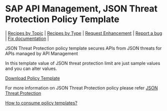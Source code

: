 # SAP API Management, JSON Threat Protection Policy Template

\| [Recipes by Topic](../../../api-recipes-by-usecase.md) \| [Recipes by Type](../../../api-recipes-by-type.md) \| [Request Enhancement](https://github.com/SAP-samples/apibusinesshub-api-recipes/issues/new?assignees=&labels=Recipe%20Fix,enhancement&template=recipe-request.md&title=Improve%20json-threat-protection-policy-template ) \| [Report a bug](https://github.com/SAP-samples/apibusinesshub-api-recipes/issues/new?assignees=&labels=Recipe%20Fix,bug&template=bug_report.md&title=Issue%20with%20json-threat-protection-policy-template ) \| [Fix documentation](https://github.com/SAP-samples/apibusinesshub-api-recipes/issues/new?assignees=&labels=Recipe%20Fix,documentation&template=bug_report.md&title=Docu%20fix%20json-threat-protection-policy-template ) \|

JSON Threat Protection policy template secures APIs from JSON threats for APIs managed by API Management

In this template value of JSON threat protection limit are just sample values and you can alter values.

[Download Policy Template](JSON_Threat_Protection.zip)

For more information on JSON Threat Protection policy please refer [JSON Threat Protection]( https://help.sap.com/viewer/66d066d903c2473f81ec33acfe2ccdb4/Cloud/en-US/952cbd7d32c342788ba699227e734547.html)

[How to consume policy templates?](../../readme.md)
